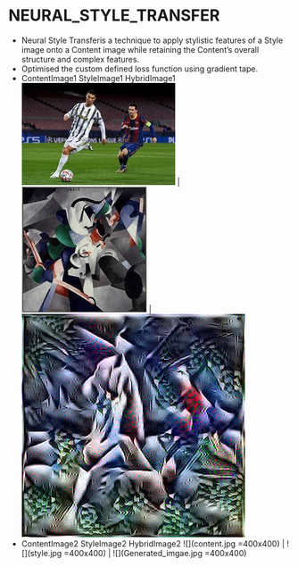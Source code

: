 # NEURAL_STYLE_TRANSFER

* Neural Style Transferis a technique to apply stylistic features of a Style image onto a Content image while retaining the Content’s overall structure and complex features.
* Optimised the custom defined loss function using gradient tape.
* ContentImage1   StyleImage1  HybridImage1
![](CONTENT-_1_.jpg) | ![](STYLE-_1_.jpg) | ![](image_02_3750.jpg)
* ContentImage2   StyleImage2  HybridImage2
![](content.jpg =400x400) | ![](style.jpg =400x400) | ![](Generated_imgae.jpg =400x400)
